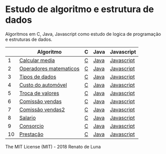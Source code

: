 # Estudo de algoritmo e estrutura de dados

Algoritmos em C, Java, Javascript como estudo de logica de programação e estruturas de dados.

|    | Algoritmo                                  |  C  | Java | Javascript |
|----|--------------------------------------------|---- |------|------------|
| 1  | [Calcular media][1]                        | [C][1.2]  | [Java][1.3]  | [Javascript][1.4]  |
| 2  | [Operadores matematicos][2]                | [C][2.2]  | [Java][2.3]  | [Javascript][2.4]  |
| 3  | [Tipos de dados][3]                        | [C][3.2]  | [Java][3.3]  | [Javascript][3.4]  |
| 4  | [Custo do automóvel][4]                    | [C][4.2]  | [Java][4.3]  | [Javascript][4.4]  |
| 5  | [Troca de valores][5]                      | [C][5.2]  | [Java][5.3]  | [Javascript][5.4]  |
| 6  | [Comissão vendas][6]                       | [C][6.2]  | [Java][6.3]  | [Javascript][6.4]  |
| 7  | [Comissão vendas2][7]                      | [C][7.2]  | [Java][7.3]  | [Javascript][7.4]  |
| 8  | [Salario][8]                               | [C][8.2]  | [Java][8.3]  | [Javascript][8.4]  |
| 9  | [Consorcio][9]                             | [C][9.2]  | [Java][9.3]  | [Javascript][9.4]  |
| 10 | [Prestação][10]                            | [C][10.2] | [Java][10.3] | [Javascript][10.4] |


The MIT License (MIT) - 2018 Renato de Luna

[1]:   /Visualg/calcular-media.alg
[1.2]: /C/calcular-media.c
[1.3]: /Java/calcular-media.java
[1.4]: /Javascript/calcular-media.js
[2]:   /Visualg/operadores-matematicos.alg
[2.2]: /C/operadoresMatematicos.c
[2.3]: /Java/operadoresMatematicos.java
[2.4]: /Javascript/operadores-matematicos.js
[3]:   /Visualg/tipos-de-dados.alg
[3.2]: /C/tipos-de-dados.c
[3.3]: /Java/tipos-de-dados.java
[3.4]: /Javascript/tipos-de-dados.js
[4]:   /Visualg/custo-do-automovel.alg
[4.2]: /C/custo-do-automovel.c
[4.3]: /Java/custo-do-automovel.java
[4.4]: /Javascript/custo-do-automovel.js
[5]:   /Visualg/troca-de-valores.alg
[5.2]: /C/troca-de-valores.c
[5.3]: /Java/troca-de-valores.java
[5.4]: /Javascript/troca-de-valores.js
[6]:   /Visualg/comissao-vendas.alg
[6.2]: /C/comissao-vendas.c
[6.3]: /Java/comissao-vendas.java
[6.4]: /Javascript/comissao-vendas.js
[7]:   /Visualg/comissao-vendas2.alg
[7.2]: /C/comissao-vendas2.c
[7.3]: /Java/comissao-vendas2.java
[7.4]: /Javascript/comissao-vendas2.js
[8]:   /Visualg/salario.alg
[8.2]: /C/salario.c
[8.3]: /Java/salario.java
[8.4]: /Javascript/salario.js
[9]:   /Visualg/consorcio.alg
[9.2]: /C/consorcio.c
[9.3]: /Java/consorcio.java
[9.4]: /Javascript/consorcio.js
[10]:   /Visualg/prestacao.alg
[10.2]: /C/prestacao.c
[10.3]: /Java/prestacao.java
[10.4]: /Javascript/prestacao.js